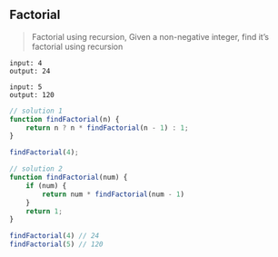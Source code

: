 ## Factorial

>  Factorial using recursion, Given a non-negative integer, find it’s factorial using recursion


```
input: 4
output: 24

input: 5
output: 120
```

```javascript
// solution 1
function findFactorial(n) {
    return n ? n * findFactorial(n - 1) : 1;
}

findFactorial(4);

// solution 2
function findFactorial(num) {
    if (num) {
        return num * findFactorial(num - 1)
    }
    return 1;
}

findFactorial(4) // 24
findFactorial(5) // 120
```
